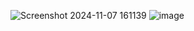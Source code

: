 ![Screenshot 2024-11-07 161139](https://github.com/user-attachments/assets/e502606b-b04e-4d9d-b5eb-00946e81e5b5)
![image](https://github.com/user-attachments/assets/9f2a80ad-edbc-4c69-86f2-2b0f8c00662e)
